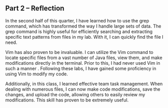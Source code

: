 ## Part 2 – Reflection

In the second half of this quarter, I have learned how to use the grep command, which has transformed the way I handle large sets of data. The grep command is highly useful for efficiently searching and extracting specific text patterns from files in my lab. With it, I can quickly find the file I need.

Vim has also proven to be invaluable. I can utilize the Vim command to locate specific files from a vast number of Java files, view them, and make modifications directly in the terminal. Prior to this, I had never used Vim in such a manner . Following these labs, I have gained some proficiency in using Vim to modify my code.

Additionally, in this class, I learned effective team task management. When dealing with numerous files, I can now make code modifications, save the changes, and upload the code, allowing others to easily review my modifications. This skill has proven to be extremely useful.

